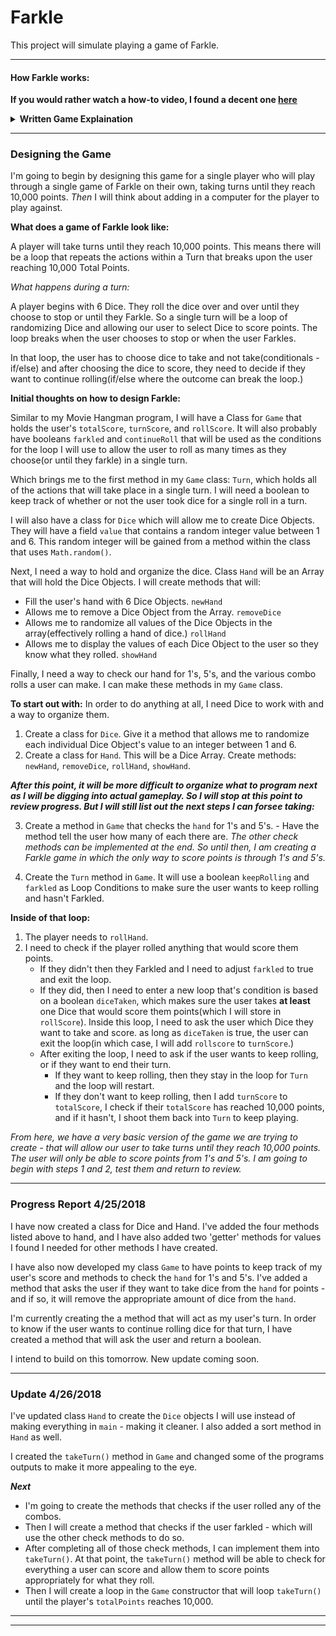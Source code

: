 # Farkle

This project will simulate playing a game of Farkle.

---
#### How Farkle works:

**If you would rather watch a how-to video, I found a decent one [here](https://www.youtube.com/watch?v=PtZlur9Kmb8)**
<details>
  <summary> <b>Written Game Explaination</b> </summary>
  <br>
    Farkle is a turn based gambling game between two or more players that uses six dice.
    Score is kept track from a person's Total Score, and a running score for an individual turn.<br>
    <h3>Game Rules:</h3>
    <ul>
    <li>At the start of the game, in order for any player to retain points in their Total Score, they must have a running score of at   least 500 points for that turn. After obtaining 500 points, for any following turns, they may choose to end their turn no matter how  many points they have scored. (e.g. if they have only scored 200 points, they may choose to end their turn and add those points to their total score.)</li>
    <li>A single turn begins with the active player rolling six dice.</li>
    <li>If at any time, that player rolls a hand that can't score them any points, they have 'Farkled'. Which means that they lose all of the points in that turns running score, and they pass the turn on to another player.</li>
    <li>For each time a player rolls the dice, they must take at least one die or set of dice that would score them points - assuming they didn't Farkle.</li>
    <li>If a player scores points with a die, that die is removed from the hand and won't be re-rolled.</li>
    <li>If all six dice are used to score points, the user may continue the hand with a new set of six dice.</li>
    <li>When a player reaches 10,000 or more points, his or her opponents get one turn each in an attempt to close the gap between their points and that player's.</li>
    </ul>
    <h3>How Scoring Works:</h3>
    <ul>
      <li>A <b>One</b> scores 100 Points.</li>
    <li>A <b>Five</b> scores 50 Points.</li>
    <li>A <b>Three of a kind</b> scores points equal to the number rolled multiplied by 100.
  (e.g. Three 2's score 200 points. Three 5's score 500 points. Three 1's still score 300 points because individual 1's score 100 points each.)</li>
    <li>A <b>Four of a kind</b> scores 1000 Points.</li>
    <li>A <b>Four of a kind</b> with a pair scores 1500 Points.</li>
    <li>A <b>Five of a kind</b> scores 2000 Points.</li>
    <li>A <b>Six of a kind</b> scores 3000 Points.</li>
    <li><b>Two Triples</b> scores 2500 Points.</li>
    <li><b>Three Pairs</b> scores 1500 Points.</li>
    <li>A Straight <b>must</b> include all 6 dice 1-2-3-4-5-6, scores 1500 points.</li>
      </ul>
  <h3>As an example of a single turn in a game:</h3><br>
    The player's total score is currently at 1500. Opponent's total Score is 3150.<br>
    The player rolls 6 Dice and rolls: 2 2 3 4 5 6.<br>
    The player must take the 5 - running score is now 50 points.<br>
    The player rolls 5 Dice: 1 2 2 2 4.<br>
    The player takes a 1, but not the 2's - running score is now 150 points.<br>
    The player rolls 4 Dice: 1 5 6 6.<br>
    The player takes the 1 and the 5 and chooses to end their turn with a running score of 300 points.<br>
    The player's total score is now 1800 and it is their opponent's turn.<br>
    The opponent rolls: 1 1 5 3 3 2.<br>
    The opponent takes both 1's - running score is 200 points.<br>
    The opponent now rolls 4 Dice: 1 2 4 6.<br>
    The opponent must take the 1 - runninf score now 300 points.<br>
    The opponent rolls 3 Dice: 2 2 3.<br>
    The opponent Farkled. They lose the 300 points they had. Their Total score of 3150 remains unchanged and it is now 'the Player's turn.
    </details>

---

### Designing the Game

I'm going to begin by designing this game for a single player who will play through a single game of Farkle on their own,
taking turns until they reach 10,000 points. *Then* I will think about adding in a computer for the player to play against.

**What does a game of Farkle look like:**

A player will take turns until they reach 10,000 points. This means there will be a loop that repeats the actions within a Turn that breaks upon the user reaching 10,000 Total Points.

*What happens during a turn:*

A player begins with 6 Dice. They roll the dice over and over until they choose to stop or until they Farkle. 
So a single turn will be a loop of randomizing Dice and allowing our user to select Dice to score points.
The loop breaks when the user chooses to stop or when the user Farkles.

In that loop, the user has to choose dice to take and not take(conditionals - if/else)
and after choosing the dice to score, they need to decide if they want to continue rolling(if/else where the outcome can break the loop.)

**Initial thoughts on how to design Farkle:**

Similar to my Movie Hangman program, I will have a Class for `Game` that holds the user's `totalScore`, `turnScore`, and `rollScore`.
It will also probably have booleans `farkled` and `continueRoll` that will be used as the conditions for the loop I will use to allow the user to roll as many times as they choose(or until they farkle) in a single turn.

Which brings me to the first method in my `Game` class: `Turn`, which holds all of the actions that will take place in a single turn.
I will need a boolean to keep track of whether or not the user took dice for a single roll in a turn.

I will also have a class for `Dice` which will allow me to create Dice Objects. They will have a field `value` that contains a random integer value between 1 and 6. This random integer will be gained from a method within the class that uses `Math.random()`.

Next, I need a way to hold and organize the dice. Class `Hand` will be an Array that will hold the Dice Objects.
I will create methods that will:
* Fill the user's hand with 6 Dice Objects. `newHand`
* Allows me to remove a Dice Object from the Array. `removeDice`
* Allows me to randomize all values of the Dice Objects in the array(effectively rolling a hand of dice.) `rollHand`
* Allows me to display the values of each Dice Object to the user so they know what they rolled. `showHand`

Finally, I need a way to check our hand for 1's, 5's, and the various combo rolls a user can make.
I can make these methods in my `Game` class.

**To start out with:**
In order to do anything at all, I need Dice to work with and a way to organize them.

1. Create a class for `Dice`. Give it a method that allows me to randomize each individual Dice Object's value to an integer between 1 and 6.
2. Create a class for `Hand`. This will be a Dice Array. Create methods: `newHand`, `removeDice`, `rollHand`, `showHand`.

***After this point, it will be more difficult to organize what to program next as I will be digging into actual gameplay. So I will stop at this point to review progress. But I will still list out the next steps I can forsee taking:***

3. Create a method in `Game` that checks the `hand` for 1's and 5's. - Have the method tell the user how many of each there are.
*The other check methods can be implemented at the end. So until then, I am creating a Farkle game in which the only way to score points is through 1's and 5's.*

4. Create the `Turn` method in `Game`. It will use a boolean `keepRolling` and `farkled` as Loop Conditions to make sure the user
wants to keep rolling and hasn't Farkled.

**Inside of that loop:**
  1. The player needs to `rollHand`.
  2. I need to check if the player rolled anything that would score them points.
      * If they didn't then they Farkled and I need to adjust `farkled` to true and exit the loop.
      * If they did, then I need to enter a new loop that's condition is based on a boolean `diceTaken`, which makes sure the user takes **at least** one Dice that would score them points(which I will store in `rollScore`). Inside this loop, I need to ask the user which Dice they want to take and score. as long as `diceTaken` is true, the user can exit the loop(in which case, I will add `rollscore` to `turnScore`.)
       * After exiting the loop, I need to ask if the user wants to keep rolling, or if they want to end their turn.
          * If they want to keep rolling, then they stay in the loop for `Turn` and the loop will restart.
          * If they don't want to keep rolling, then I add `turnScore` to `totalScore`, I check if their `totalScore` has reached 10,000 points, and if it hasn't, I shoot them back into `Turn` to keep playing.

*From here, we have a very basic version of the game we are trying to create - that will allow our user to take turns until they reach 10,000 points. The user will only be able to score points from 1's and 5's. I am going to begin with steps 1 and 2, test them and return to review.*

---
### Progress Report 4/25/2018

I have now created a class for Dice and Hand. I've added the four methods listed above to hand, and I have also added two 'getter' methods for values I found I needed for other methods I have created.

I have also now developed my class `Game` to have points to keep track of my user's score and methods to check the `hand` for 1's and 5's. I've added a method that asks the user if they want to take dice from the `hand` for points - and if so, it will remove the appropriate amount of dice from the `hand`.

I'm currently creating the a method that will act as my user's turn. In order to know if the user wants to continue rolling dice for that turn, I have created a method that will ask the user and return a boolean.

I intend to build on this tomorrow.
New update coming soon.

---

### Update 4/26/2018

I've updated class `Hand` to create the `Dice` objects I will use instead of making everything in `main` - making it cleaner.
I also added a sort method in `Hand` as well.

I created the `takeTurn()` method in `Game` and changed some of the programs outputs to make it more appealing to the eye.

***Next***
* I'm going to create the methods that checks if the user rolled any of the combos.
* Then I will create a method that checks if the user farkled - which will use the other check methods to do so.
* After completing all of those check methods, I can implement them into `takeTurn()`. At that point, the `takeTurn()` method will be able to check for everything a user can score and allow them to score points appropriately for what they roll.
* Then I will create a loop in the `Game` constructor that will loop `takeTurn()` until the player's `totalPoints` reaches 10,000.

---

---

 
 
